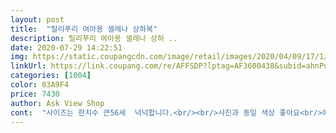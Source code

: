 ```yaml
---
layout: post 
title:  "릴리푸리 여아용 셀레나 상하복" 
description: 릴리푸리 여아용 셀레나 상하 ..
date: 2020-07-29 14:22:51 
img: https://static.coupangcdn.com/image/retail/images/2020/04/09/17/1/48c0109b-0006-4ff8-a4e3-b4c9be44514c.jpg 
linkUrl: https://link.coupang.com/re/AFFSDP?lptag=AF3600438&subid=ahnPublicAsk&pageKey=1458787412&itemId=2510369125&vendorItemId=70503429458&traceid=V0-113-e3d49bb4ba942288 
categories: [1004] 
color: 03A9F4 
price: 7430 
author: Ask View Shop 
cont:  "사이즈는 한치수 큰56세  넉넉합니다.<br/><br/>사진과 동일 색상 좋아요<br/>예뻐요<br/>이런스탈 옷 여기꺼 두벌삿는데 둘 다 이뻐요<br/>" 
---
```

